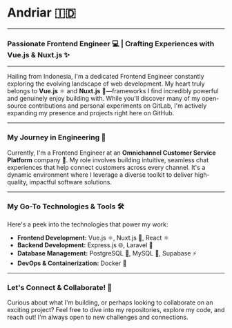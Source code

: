 # Andriar 🇮🇩

---

### Passionate Frontend Engineer 💻 | Crafting Experiences with Vue.js & Nuxt.js ✨

---

Hailing from Indonesia, I'm a dedicated Frontend Engineer constantly exploring the evolving landscape of web development. My heart truly belongs to **Vue.js** ⚛️ and **Nuxt.js** 🚀—frameworks I find incredibly powerful and genuinely enjoy building with. While you'll discover many of my open-source contributions and personal experiments on GitLab, I'm actively expanding my presence and projects right here on GitHub.

---

### My Journey in Engineering 🚀

Currently, I'm a Frontend Engineer at an **Omnichannel Customer Service Platform** company 💬. My role involves building intuitive, seamless chat experiences that help connect customers across every channel. It's a dynamic environment where I leverage a diverse toolkit to deliver high-quality, impactful software solutions.

---

### My Go-To Technologies & Tools 🛠️

Here's a peek into the technologies that power my work:

* **Frontend Development:** Vue.js ⚛️, Nuxt.js 🚀, React ⚛️
* **Backend Development:** Express.js 🌐, Laravel 🐘
* **Database Management:** PostgreSQL 🐘, MySQL 🐬, Supabase ⚡
* **DevOps & Containerization:** Docker 🐳

---

### Let's Connect & Collaborate! 👋

Curious about what I'm building, or perhaps looking to collaborate on an exciting project? Feel free to dive into my repositories, explore my code, and reach out! I'm always open to new challenges and connections.
